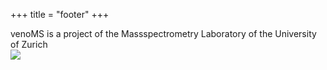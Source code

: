 +++
title = "footer"
+++

venoMS is a project of the Massspectrometry Laboratory of the University of Zurich  
![](/img/uzh.png)